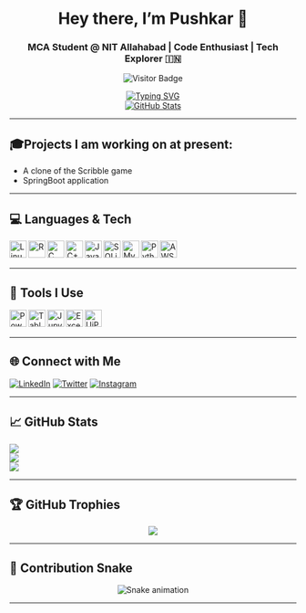 <h1 align="center">Hey there, I’m Pushkar 👋</h1>
<h3 align="center">MCA Student @ NIT Allahabad | Code Enthusiast | Tech Explorer 🇮🇳</h3>

<p align="center">
  <img src="https://komarev.com/ghpvc/?username=PushkarShinde&label=PROFILE+VIEWS&style=flat-square&color=brightgreen" alt="Visitor Badge" />
</p>

<p align="center">
  <a href="https://github.com/PushkarShinde">
    <img src="https://readme-typing-svg.demolab.com?font=Georgia&size=18&duration=2000&pause=200&multiline=true&width=500&height=80&lines=My+Tech+Stack:;C+%7C+Cpp+%7C+C%23+%7C+Java+%7C+DSA+%7C+Machine+Learning;Game+Development+%7C+SQL+%7C+NoSQL+%7C+Python" alt="Typing SVG" />
  </a>
  <br/>
  <a href="https://github.com/PushkarShinde">
    <img src="https://github-stats-alpha.vercel.app/api?username=PushkarShinde&cc=22272e&tc=37BCF6&ic=fff&bc=0000" alt="GitHub Stats" />
  </a>
</p>

---

## 🎓Projects I am working on at present:
- A clone of the Scribble game
- SpringBoot application

---

## 💻 Languages & Tech

<img align="left" alt="Linux" width="30px" src="https://cdn.jsdelivr.net/gh/devicons/devicon@latest/icons/linux/linux-original.svg" />
<img align="left" alt="R" width="30px" src="https://cdn.jsdelivr.net/gh/devicons/devicon@latest/icons/r/r-original.svg" />
<img align="left" alt="C" width="30px" src="https://cdn.jsdelivr.net/gh/devicons/devicon@latest/icons/c/c-original.svg" />
<img align="left" alt="C++" width="30px" src="https://cdn.jsdelivr.net/gh/devicons/devicon@latest/icons/cplusplus/cplusplus-original.svg" />
<img align="left" alt="JavaScript" width="30px" src="https://cdn.jsdelivr.net/gh/devicons/devicon@latest/icons/javascript/javascript-original.svg" />
<img align="left" alt="SQLite" width="30px" src="https://cdn.jsdelivr.net/gh/devicons/devicon@latest/icons/sqlite/sqlite-original.svg" />
<img align="left" alt="MySQL" width="30px" src="https://cdn.jsdelivr.net/gh/devicons/devicon@latest/icons/mysql/mysql-original-wordmark.svg" />
<img align="left" alt="Python" width="30px" src="https://cdn.jsdelivr.net/gh/devicons/devicon@latest/icons/python/python-original.svg" />
<img align="left" alt="AWS" width="30px" src="https://cdn.jsdelivr.net/gh/devicons/devicon@latest/icons/amazonwebservices/amazonwebservices-original-wordmark.svg" />
<br/><br/>

---

## 🧰 Tools I Use

<img align="left" alt="Power BI" width="30px" src="https://www.tekenable.ie/wp-content/uploads/2019/09/PowerBI-Icon-Transparent.png" />
<img align="left" alt="Tableau" width="30px" src="https://www.svgrepo.com/download/354428/tableau-icon.svg" />
<img align="left" alt="Jupyter Notebook" width="30px" src="https://cdn.jsdelivr.net/gh/devicons/devicon@latest/icons/jupyter/jupyter-original-wordmark.svg" />
<img align="left" alt="Excel" width="30px" src="https://www.shareicon.net/data/2016/06/24/618244_excel_2000x2000.png" />
<img align="left" alt="UiPath" width="30px" src="https://companieslogo.com/img/orig/PATH-4f96bcbf.png?t=1649160715" />
<br/><br/>

---

## 🌐 Connect with Me
[![LinkedIn](https://img.shields.io/badge/LinkedIn-%230077B5.svg?logo=linkedin&logoColor=white)](https://www.linkedin.com/in/pushkar-shinde-636973221/)
[![Twitter](https://img.shields.io/badge/Twitter-%231DA1F2.svg?logo=Twitter&logoColor=white)](https://twitter.com/PushkarShinde16)
[![Instagram](https://img.shields.io/badge/Instagram-%23E4405F.svg?logo=Instagram&logoColor=white)](https://www.instagram.com/pushkarshinde__/)

---

## 📈 GitHub Stats

![](http://github-profile-summary-cards.vercel.app/api/cards/profile-details?username=PushkarShinde&theme=dracula)  
![](http://github-profile-summary-cards.vercel.app/api/cards/repos-per-language?username=PushkarShinde&theme=dracula)  
![](http://github-profile-summary-cards.vercel.app/api/cards/most-commit-language?username=PushkarShinde&theme=dracula)

---

## 🏆 GitHub Trophies

<p align="center">
  <img src="https://github-profile-trophy.vercel.app/?username=PushkarShinde&theme=gruvbox&column=6&margin-w=10&margin-h=15" />
</p>

---

## 🐍 Contribution Snake

<p align="center">
  <img src="https://github.com/PushkarShinde/PushkarShinde/blob/output/github-contribution-grid-snake.svg" alt="Snake animation" />
</p>

---

<!-- Hidden Profile Links -->

[website]: https://www.novypro.com/profile_projects/pushkarshinde
[twitter]: https://twitter.com/PushkarShinde16
[linkedin]: https://www.linkedin.com/in/pushkar-shinde-636973221/
[youtube]: #
[course]: #
